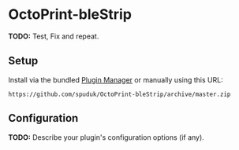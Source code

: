 # OctoPrint-bleStrip

**TODO:** Test, Fix and repeat.

## Setup

Install via the bundled [Plugin Manager](https://github.com/foosel/OctoPrint/wiki/Plugin:-Plugin-Manager)
or manually using this URL:

    https://github.com/spuduk/OctoPrint-bleStrip/archive/master.zip

## Configuration

**TODO:** Describe your plugin's configuration options (if any).

